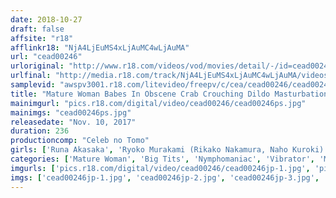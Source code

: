 ```yaml
---
date: 2018-10-27
draft: false
affsite: "r18"
afflinkr18: "NjA4LjEuMS4xLjAuMC4wLjAuMA"
url: "cead00246"
urloriginal: "http://www.r18.com/videos/vod/movies/detail/-/id=cead00246"
urlfinal: "http://media.r18.com/track/NjA4LjEuMS4xLjAuMC4wLjAuMA/videos/vod/movies/detail/-/id=cead00246"
samplevid: "awspv3001.r18.com/litevideo/freepv/c/cea/cead00246/cead00246_dmb_w.mp4"
title: "Mature Woman Babes In Obscene Crab Crouching Dildo Masturbation"
mainimgurl: "pics.r18.com/digital/video/cead00246/cead00246ps.jpg"
mainimgs: "cead00246ps.jpg"
releasedate: "Nov. 10, 2017"
duration: 236
productioncomp: "Celeb no Tomo"
girls: ['Runa Akasaka', 'Ryoko Murakami (Rikako Nakamura, Naho Kuroki)', 'Kaoru Natsuki (Tsubaki Kato)', 'Ayako Kano', 'Rika Fujishita', 'Iku Kondo\n(Ikumi Kondo)', 'Ayako Kirishima', 'Haruka Aizawa (Kotone Kuroki)', 'Miya Sonozaki', 'Mai Hagiwara']
categories: ['Mature Woman', 'Big Tits', 'Nymphomaniac', 'Vibrator', 'Masturbation', 'Hi-Def']
imgurls: ['pics.r18.com/digital/video/cead00246/cead00246jp-1.jpg', 'pics.r18.com/digital/video/cead00246/cead00246jp-2.jpg', 'pics.r18.com/digital/video/cead00246/cead00246jp-3.jpg', 'pics.r18.com/digital/video/cead00246/cead00246jp-4.jpg', 'pics.r18.com/digital/video/cead00246/cead00246jp-5.jpg', 'pics.r18.com/digital/video/cead00246/cead00246jp-6.jpg', 'pics.r18.com/digital/video/cead00246/cead00246jp-7.jpg', 'pics.r18.com/digital/video/cead00246/cead00246jp-8.jpg', 'pics.r18.com/digital/video/cead00246/cead00246jp-9.jpg', 'pics.r18.com/digital/video/cead00246/cead00246jp-10.jpg', 'pics.r18.com/digital/video/cead00246/cead00246jp-11.jpg', 'pics.r18.com/digital/video/cead00246/cead00246jp-12.jpg', 'pics.r18.com/digital/video/cead00246/cead00246jp-13.jpg', 'pics.r18.com/digital/video/cead00246/cead00246jp-14.jpg', 'pics.r18.com/digital/video/cead00246/cead00246jp-15.jpg', 'pics.r18.com/digital/video/cead00246/cead00246jp-16.jpg', 'pics.r18.com/digital/video/cead00246/cead00246jp-17.jpg', 'pics.r18.com/digital/video/cead00246/cead00246jp-18.jpg', 'pics.r18.com/digital/video/cead00246/cead00246jp-19.jpg', 'pics.r18.com/digital/video/cead00246/cead00246jp-20.jpg']
imgs: ['cead00246jp-1.jpg', 'cead00246jp-2.jpg', 'cead00246jp-3.jpg', 'cead00246jp-4.jpg', 'cead00246jp-5.jpg', 'cead00246jp-6.jpg', 'cead00246jp-7.jpg', 'cead00246jp-8.jpg', 'cead00246jp-9.jpg', 'cead00246jp-10.jpg', 'cead00246jp-11.jpg', 'cead00246jp-12.jpg', 'cead00246jp-13.jpg', 'cead00246jp-14.jpg', 'cead00246jp-15.jpg', 'cead00246jp-16.jpg', 'cead00246jp-17.jpg', 'cead00246jp-18.jpg', 'cead00246jp-19.jpg', 'cead00246jp-20.jpg']
---
```

